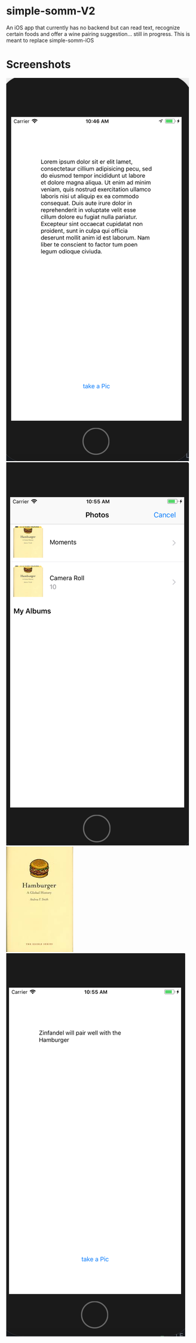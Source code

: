 # simple-somm-V2
An iOS app that currently has no backend but can read text, recognize certain foods and offer a wine pairing suggestion... still in progress. This is meant to replace simple-somm-iOS

# Screenshots
![alt tag](images/first.png)
![alt tag](images/second.png)
![alt tag](images/fourth.jpg)
![alt tag](images/third.png)

